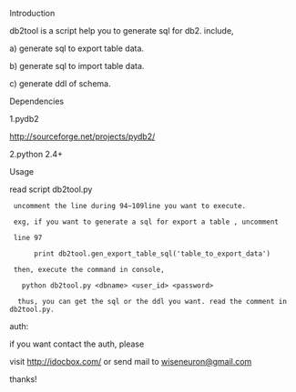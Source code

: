 Introduction

db2tool is a script help you to generate sql for db2. include,

 a) generate sql to export table data.
 
 b) generate sql to import table data.
 
 c) generate ddl of schema.

Dependencies

1.pydb2

http://sourceforge.net/projects/pydb2/

2.python 2.4+

Usage

read script db2tool.py

     uncomment the line during 94~109line you want to execute.
     
     exg, if you want to generate a sql for export a table , uncomment
     
     line 97
     
          print db2tool.gen_export_table_sql('table_to_export_data')

     then, execute the command in console,
     
       python db2tool.py <dbname> <user_id> <password>

      thus, you can get the sql or the ddl you want. read the comment in db2tool.py.


auth:

if you want contact the auth, please

visit http://idocbox.com/ or send mail to wiseneuron@gmail.com

thanks!

